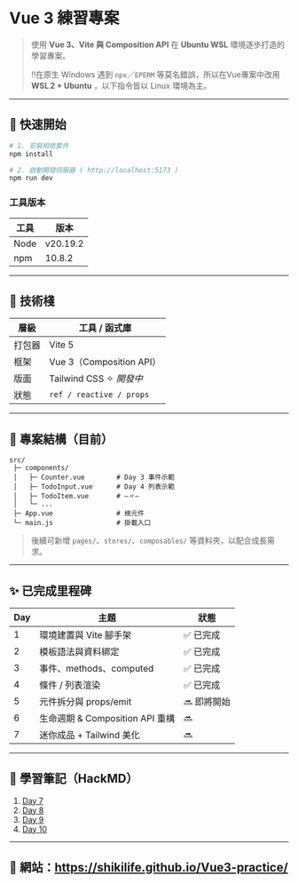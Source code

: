# Vue 3 練習專案

> 使用 **Vue 3、Vite 與 Composition API** 在 **Ubuntu WSL** 環境逐步打造的學習專案。
>
> ‼️在原生 Windows 遇到 `npx`／`EPERM` 等莫名錯誤，所以在Vue專案中改用 **WSL 2 + Ubuntu** ，以下指令皆以 Linux 環境為主。

---

## 🚀 快速開始

```bash
# 1. 安裝相依套件
npm install

# 2. 啟動開發伺服器 ( http://localhost:5173 )
npm run dev
```

### 工具版本

| 工具   | 版本     |
| ---- | ------ |
| Node | v20.19.2|
| npm  | 10.8.2|

---

## 🔧 技術棧

| 層級  | 工具 / 函式庫                 |
| --- | ------------------------ |
| 打包器 | Vite 5                   |
| 框架  | Vue 3（Composition API）   |
| 版面  | Tailwind CSS ✧ *開發中*     |
| 狀態  | `ref / reactive / props` |

---

## 📂 專案結構（目前）

```text
src/
 ├─ components/
 │   ├─ Counter.vue        # Day 3 事件示範
 │   ├─ TodoInput.vue      # Day 4 列表示範
 │   ├─ TodoItem.vue       # —〃—
 │   └─ ...
 ├─ App.vue                # 根元件
 └─ main.js                # 掛載入口
```

> 後續可新增 `pages/`、`stores/`、`composables/` 等資料夾，以配合成長需求。

---

## ✨ 已完成里程碑

| Day | 主題                        | 狀態      |
| --- | ------------------------- | ------- |
| 1   | 環境建置與 Vite 腳手架            | ✅ 已完成   |
| 2   | 模板語法與資料綁定                 | ✅ 已完成   |
| 3   | 事件、methods、computed       | ✅ 已完成   |
| 4   | 條件 / 列表渲染                 | ✅ 已完成   |
| 5   | 元件拆分與 props/emit          | 🔜 即將開始 |
| 6   | 生命週期 & Composition API 重構 | 🔜      |
| 7   | 迷你成品 + Tailwind 美化        | 🔜      |


---

## 📝 學習筆記（HackMD）

1. [Day 7](https://hackmd.io/@Shiki9029/r1pBZ6I4ll)
2. [Day 8](https://hackmd.io/@Shiki9029/Sky1SaIVle)
3. [Day 9](https://hackmd.io/@Shiki9029/ry50yC84lg)
4. [Day 10](https://hackmd.io/@Shiki9029/BkU5ZJwVgg)


---

## 🙌 網站：https://shikilife.github.io/Vue3-practice/

